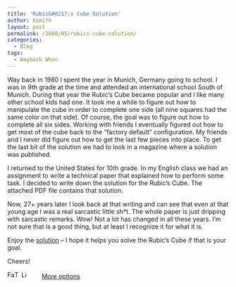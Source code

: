 ```yaml
---
title: 'Rubic&#8217;s Cube Solution'
author: bsmith
layout: post
permalink: /2008/05/rubics-cube-solution/
categories:
  - Blog
tags:
  - Wayback When
---
```

Way back in 1980 I spent the year in Munich, Germany going to school. I was in 9th grade at the time and attended an international school South of Munich. During that year the Rubic’s Cube became popular and I like many other school kids had one. It took me a while to figure out how to manipulate the cube in order to complete one side (all nine squares had the same color on that side). Of course, the goal was to figure out how to complete all six sides. Working with friends I eventually figured out how to get most of the cube back to the “factory default” configuration. My friends and I never did figure out how to get the last few pieces into place. To get the last bit of the solution we had to look in a magazine where a solution was published.

I returned to the United States for 10th grade. In my English class we had an assignment to write a technical paper that explained how to perform some task. I decided to write down the solution for the Rubic’s Cube. The attached PDF file contains that solution.

Now, 27+ years later I look back at that writing and can see that even at that young age I was a real sarcastic little sh*t. The whole paper is just dripping with sarcastic remarks. Wow! Not a lot has changed in all these years. I’m not sure that is a good thing, but at least I recognize it for what it is.

Enjoy the [solution][1] – I hope it helps you solve the Rubic’s Cube if that is your goal.

Cheers!

<div class="addtoany_share_save_container">
  <div class="a2a_kit a2a_target addtoany_list" id="wpa2a_24">
    <a class="a2a_button_facebook" href="http://www.addtoany.com/add_to/facebook?linkurl=http%3A%2F%2Fwww.idevelopsoftware.com%2F2008%2F05%2Frubics-cube-solution%2F&linkname=Rubic%26%238217%3Bs%20Cube%20Solution" title="Facebook" rel="nofollow" target="_blank"><img src="http://www.idevelopsoftware.com/wp-content/plugins/add-to-any/icons/facebook.png" width="16" height="16" alt="Facebook" /></a><a class="a2a_button_twitter" href="http://www.addtoany.com/add_to/twitter?linkurl=http%3A%2F%2Fwww.idevelopsoftware.com%2F2008%2F05%2Frubics-cube-solution%2F&linkname=Rubic%26%238217%3Bs%20Cube%20Solution" title="Twitter" rel="nofollow" target="_blank"><img src="http://www.idevelopsoftware.com/wp-content/plugins/add-to-any/icons/twitter.png" width="16" height="16" alt="Twitter" /></a><a class="a2a_button_linkedin" href="http://www.addtoany.com/add_to/linkedin?linkurl=http%3A%2F%2Fwww.idevelopsoftware.com%2F2008%2F05%2Frubics-cube-solution%2F&linkname=Rubic%26%238217%3Bs%20Cube%20Solution" title="LinkedIn" rel="nofollow" target="_blank"><img src="http://www.idevelopsoftware.com/wp-content/plugins/add-to-any/icons/linkedin.png" width="16" height="16" alt="LinkedIn" /></a><a class="a2a_dd addtoany_share_save" href="http://www.addtoany.com/share_save" style="background:url(http://www.idevelopsoftware.com/wp-content/plugins/add-to-any/favicon.png) no-repeat scroll 9px 0px !important;padding:0 0 0 30px;display:inline-block;height:16px;line-height:16px;vertical-align:middle">More options</a>
  </div>
</div>

 [1]: http://idvlpsw.files.wordpress.com/2008/05/rubics-cube-solution.pdf